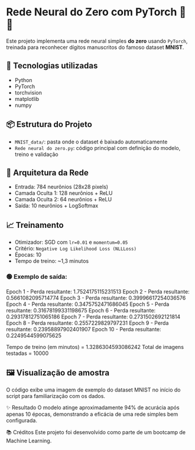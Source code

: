 # Rede Neural do Zero com PyTorch 🧠🔥

Este projeto implementa uma rede neural simples **do zero** usando `PyTorch`, treinada para reconhecer dígitos manuscritos do famoso dataset **MNIST**.

## 🧰 Tecnologias utilizadas

- Python
- PyTorch
- torchvision
- matplotlib
- numpy

## 📦 Estrutura do Projeto

- `MNIST_data/`: pasta onde o dataset é baixado automaticamente
- `Rede neural do zero.py`: código principal com definição do modelo, treino e validação

## 🧠 Arquitetura da Rede

- Entrada: 784 neurônios (28x28 pixels)
- Camada Oculta 1: 128 neurônios + ReLU
- Camada Oculta 2: 64 neurônios + ReLU
- Saída: 10 neurônios + LogSoftmax

## 📈 Treinamento

- Otimizador: SGD com `lr=0.01` e `momentum=0.05`
- Critério: `Negative Log Likelihood Loss (NLLLoss)`
- Épocas: 10
- Tempo de treino: ~1,3 minutos

### 🟢 Exemplo de saída:

Epoch 1 - Perda resultante: 1.7524175115231513
Epoch 2 - Perda resultante: 0.5661082095714774
Epoch 3 - Perda resultante: 0.39996617254036576
Epoch 4 - Perda resultante: 0.3475752471686045
Epoch 5 - Perda resultante: 0.31678199331198675
Epoch 6 - Perda resultante: 0.29317812751065186
Epoch 7 - Perda resultante: 0.2731502692121814
Epoch 8 - Perda resultante: 0.2557229829797231
Epoch 9 - Perda resultante: 0.23958897902401907
Epoch 10 - Perda resultante: 0.2249544599075625

Tempo de treino (em minutos) = 1.3286304593086242
Total de imagens testadas = 10000


## 🖼️ Visualização de amostra

O código exibe uma imagem de exemplo do dataset MNIST no início do script para familiarização com os dados.

✨ Resultado
O modelo atinge aproximadamente 94% de acurácia após apenas 10 épocas, demonstrando a eficácia de uma rede simples bem configurada.

📚 Créditos
Este projeto foi desenvolvido como parte de um bootcamp de Machine Learning.


